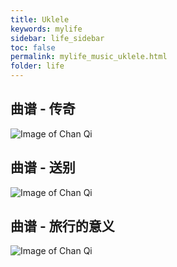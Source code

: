 ```yaml
---
title: Uklele
keywords: mylife
sidebar: life_sidebar
toc: false
permalink: mylife_music_uklele.html
folder: life
---
```


## 曲谱 - 传奇

![Image of Chan Qi](https://selinalisz0.github.io/images/910F70D0-5DCD-4095-9DBB-1A2952A394C0.jpeg)


## 曲谱 - 送别

![Image of Chan Qi](https://selinalisz0.github.io/images/AC74401F-2634-41FC-A97A-21AB18A3971B.jpeg)

## 曲谱 - 旅行的意义

![Image of Chan Qi](https://selinalisz0.github.io/images/F2F004ED-0A05-4D5F-A325-7FE86B67ADA1.jpeg)


